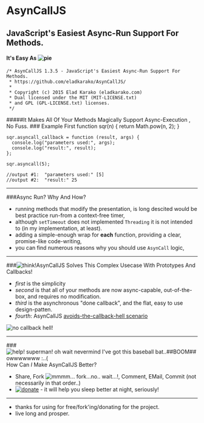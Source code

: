 # AsynCallJS
## JavaScript's Easiest Async-Run Support For Methods.
#### It's Easy As <img src="https://i.imgur.com/nupHZdW.png" alt="pie"/>

    /* AsynCallJS 1.3.5 - JavaScript's Easiest Async-Run Support For Methods.
     * https://github.com/eladkarako/AsynCallJS/
     *
     * Copyright (c) 2015 Elad Karako (eladkarako.com)
     * Dual licensed under the MIT (MIT-LICENSE.txt)
     * and GPL (GPL-LICENSE.txt) licenses.
     */

#####It Makes All Of Your Methods Magically Support Async-Execution <img src="https://i.imgur.com/ISy881a.png" alt=""/>, No Fuss.
###<img src="https://i.imgur.com/jCAWARC.png" alt=""/> Example First
    function sqr(n) {
      return Math.pow(n, 2);
    }

    sqr.asyncall_callback = function (result, args) {
      console.log("parameters used:", args);
      console.log("result:", result);
    };

    sqr.asyncall(5);
    
    //output #1:  "parameters used:" [5]
    //output #2:  "result:" 25
<hr/>

###<img src="https://i.imgur.com/aB2Ug86.png" alt=""/>Async Run? Why And How?
 - running methods that modify the presentation, is long descited would be best practice run-from a context-free timer,
 - although `setTimeout` does not implemented `Threading` it is not intended to (in my implementation, at least).
 - adding a simple-enough wrap for **each** function, providing a clear, promise-like code-writing,
 - you can find numerous reasons why you should use `AsynCall` logic,

<hr/>

###<img src="https://i.imgur.com/3Cgm5bd.png" alt="think!" title="think!"/>AsynCallJS Solves This Complex Usecase With Prototypes And Callbacks!
 - *first* is the simplicity
 - *second* is that all of your methods are now async-capable, out-of-the-box, and requires no modification.
 - *third* is the asynchronous "done callback", and the flat, easy to use design-patten.
 - *fourth*: AsynCallJS [avoids-the-callback-hell scenario](http://callbackhell.com/) <br/>
<img src="https://i.imgur.com/6HEwGff.gif" alt="no callback hell!" title="no callback hell!" style="text-align:center;"/>

<hr/>

###<img src="https://i.imgur.com/8J8aUkr.png" title="help! superman! oh wait nevermind I've got this baseball bat..##BOOM## owwwwwww :..(" alt="help! superman! oh wait nevermind I've got this baseball bat..##BOOM## owwwwwww :..("/>How Can *I* Make AsynCallJS Better?
 - Share, Fork <img src="https://i.imgur.com/Jwn2fGl.png" alt="mmmm... fork...no.. wait...!" title="mmmm... fork...no.. wait...!"/>, Comment, EMail, Commit (not necessarily in that order..)
 - <a href="https://www.paypal.com/cgi-bin/webscr?cmd=_donations&business=7994YX29444PA&lc=IL&item_name=GitHub%20AsynCall%2eJS%20Donation&amount=5%2e00&currency_code=USD&bn=PP%2dDonationsBF%3abtn_donate_SM%2egif%3aNonHosted"><img src="https://i.imgur.com/ilcj8Ij.png?1" alt="donate" /></a> - it will help you sleep better at night, seriously!

<hr/>

-  thanks for using for free/fork'ing/donating for the project.
-  live long and prosper.
